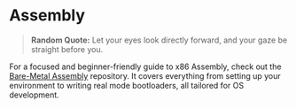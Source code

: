 # Assembly

> **Random Quote:** Let your eyes look directly forward, and your gaze be straight before you.

For a focused and beginner-friendly guide to x86 Assembly, check out the [Bare-Metal Assembly](https://github.com/brogrammer232/Bare-Metal-Assembly) repository. It covers everything from setting up your environment to writing real mode bootloaders, all tailored for OS development.
